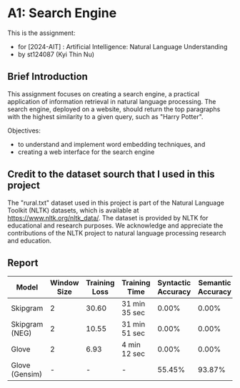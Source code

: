 # A1: Search Engine
This is the assignment:
- for [2024-AIT] : Artificial Intelligence: Natural Language Understanding
- by st124087 (Kyi Thin Nu)

## Brief Introduction

This assignment focuses on creating a search engine, a practical application of information retrieval in natural language processing. The search engine, deployed on a website, should return the top paragraphs with the highest similarity to a given query, such as "Harry Potter". 

Objectives:
 - to understand and implement word embedding techniques, and
 - creating a web interface for the search engine

## Credit to the dataset sourch that I used in this project
The "rural.txt" dataset used in this project is part of the Natural Language Toolkit (NLTK) datasets, which is available at https://www.nltk.org/nltk_data/. The dataset is provided by NLTK for educational and research purposes. We acknowledge and appreciate the contributions of the NLTK project to natural language processing research and education.

## Report
 Model             | Window Size | Training Loss | Training Time | Syntactic Accuracy | Semantic Accuracy |
|------------------|-------------|---------------|---------------|--------------------|------------|
| Skipgram         | 2           | 30.60         | 31 min 35 sec | 0.00%              | 0.00%     |
| Skipgram (NEG)   | 2           | 10.55         | 31 min 51 sec | 0.00%              | 0.00%     |
| Glove            | 2           | 6.93          | 4 min 12 sec  | 0.00%              | 0.00%     |
| Glove (Gensim)   | -           | -             | -             | 55.45%             | 93.87%    |
